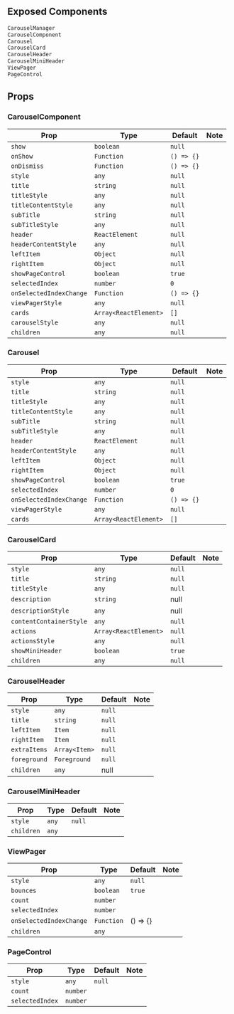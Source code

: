 ## Exposed Components
```javascript
CarouselManager
CarouselComponent
Carousel
CarouselCard
CarouselHeader
CarouselMiniHeader
ViewPager
PageControl
```

## Props
### CarouselComponent
| Prop | Type | Default | Note |
|---|---|---|---|
| `show` | `boolean` | `null` | | |
| `onShow` | `Function` | `() => {}` | | |
| `onDismiss` | `Function` | `() => {}` | | |
| `style` | `any` | `null` | | |
| `title` | `string` | `null` | | |
| `titleStyle` | `any` | `null` | | |
| `titleContentStyle` | `any` | `null` | | |
| `subTitle` | `string` | `null` | | |
| `subTitleStyle` | `any` | `null` | | |
| `header` | `ReactElement` | `null` | | |
| `headerContentStyle` | `any` | `null` | | |
| `leftItem` | `Object` | `null` | | |
| `rightItem` | `Object` | `null` | | |
| `showPageControl` | `boolean` | `true` | | |
| `selectedIndex` | `number` | `0` | | |
| `onSelectedIndexChange` | `Function` | `() => {}` | | |
| `viewPagerStyle` | `any` | `null` | | |
| `cards` | `Array<ReactElement>` | `[]` | | |
| `carouselStyle` | `any` | `null` | | |
| `children` | `any` | `null` | | |

### Carousel
| Prop | Type | Default | Note |
|---|---|---|---|
| `style` | `any` | `null` | | |
| `title` | `string` | `null` | | |
| `titleStyle` | `any` | `null` | | |
| `titleContentStyle` | `any` | `null` | | |
| `subTitle` | `string` | `null` | | |
| `subTitleStyle` | `any` | `null` | | |
| `header` | `ReactElement` | `null` | | |
| `headerContentStyle` | `any` | `null` | | |
| `leftItem` | `Object` | `null` | | |
| `rightItem` | `Object` | `null` | | |
| `showPageControl` | `boolean` | `true` | | |
| `selectedIndex` | `number` | `0` | | |
| `onSelectedIndexChange` | `Function` | `() => {}` | | |
| `viewPagerStyle` | `any` | `null` | | |
| `cards` | `Array<ReactElement>` | `[]` | | |


### CarouselCard
| Prop | Type | Default | Note |
|---|---|---|---|
| `style` | `any` | `null` | | |
| `title` | `string` | `null` | | |
| `titleStyle` | `any` | `null` | | |
| `description` | `string` | null | | |
| `descriptionStyle` | `any` | null | | |
| `contentContainerStyle` | `any` | `null` | | |
| `actions` | `Array<ReactElement>` | `null` | | |
| `actionsStyle` | `any` | `null` | | |
| `showMiniHeader` | `boolean` | `true` | | |
| `children` | `any` | `null` | | |

### CarouselHeader
| Prop | Type | Default | Note |
|---|---|---|---|
| `style` | `any` | `null` | | |
| `title` | `string` | `null` | | |
| `leftItem` | `Item` | `null` | | |
| `rightItem` | `Item` | `null` | | |
| `extraItems` | `Array<Item>` | `null` | | |
| `foreground` | `Foreground` | `null` | | |
| `children` | `any` | null | | |

### CarouselMiniHeader
| Prop | Type | Default | Note |
|---|---|---|---|
| `style` | `any` | `null` | | |
| `children` | `any` | | | |

### ViewPager
| Prop | Type | Default | Note |
|---|---|---|---|
| `style` | `any` | `null` | | |
| `bounces` | `boolean` | `true` | | |
| `count` | `number` | | | |
| `selectedIndex` | `number` | | | |
| `onSelectedIndexChange` | `Function` | () => {} | | |
| `children` | `any` | | | |

### PageControl
| Prop | Type | Default | Note |
|---|---|---|---|
| `style` | `any` | `null` | | |
| `count` | `number` | | | |
| `selectedIndex` | `number` | | | |
